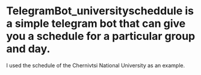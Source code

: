 # TelegramBot_universityscheddule is a simple telegram bot that can give you a schedule for a particular group and day.
I used the schedule of the Chernivtsi National University as an example.
